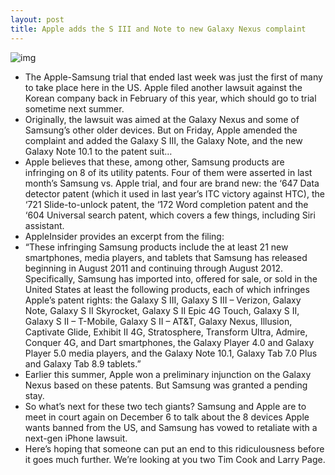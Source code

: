 ```yaml
---
layout: post
title: Apple adds the S III and Note to new Galaxy Nexus complaint
---
```

![img](http://media.idownloadblog.com/wp-content/uploads/2012/05/Samsung-Galaxy-SIII-commercial.jpg)
* The Apple-Samsung trial that ended last week was just the first of many to take place here in the US. Apple filed another lawsuit against the Korean company back in February of this year, which should go to trial sometime next summer.
* Originally, the lawsuit was aimed at the Galaxy Nexus and some of Samsung’s other older devices. But on Friday, Apple amended the complaint and added the Galaxy S III, the Galaxy Note, and the new Galaxy Note 10.1 to the patent suit…
* Apple believes that these, among other, Samsung products are infringing on 8 of its utility patents. Four of them were asserted in last month’s Samsung vs. Apple trial, and four are brand new: the ‘647 Data detector patent (which it used in last year’s ITC victory against HTC), the ‘721 Slide-to-unlock patent, the ‘172 Word completion patent and the ‘604 Universal search patent, which covers a few things, including Siri assistant.
* AppleInsider provides an excerpt from the filing:
* “These infringing Samsung products include the at least 21 new smartphones, media players, and tablets that Samsung has released beginning in August 2011 and continuing through August 2012. Specifically, Samsung has imported into, offered for sale, or sold in the United States at least the following products, each of which infringes Apple’s patent rights: the Galaxy S III, Galaxy S III – Verizon, Galaxy Note, Galaxy S II Skyrocket, Galaxy S II Epic 4G Touch, Galaxy S II, Galaxy S II – T-Mobile, Galaxy S II – AT&T, Galaxy Nexus, Illusion, Captivate Glide, Exhibit II 4G, Stratosphere, Transform Ultra, Admire, Conquer 4G, and Dart smartphones, the Galaxy Player 4.0 and Galaxy Player 5.0 media players, and the Galaxy Note 10.1, Galaxy Tab 7.0 Plus and Galaxy Tab 8.9 tablets.”
* Earlier this summer, Apple won a preliminary injunction on the Galaxy Nexus based on these patents. But Samsung was granted a pending stay.
* So what’s next for these two tech giants? Samsung and Apple are to meet in court again on December 6 to talk about the 8 devices Apple wants banned from the US, and Samsung has vowed to retaliate with a next-gen iPhone lawsuit.
* Here’s hoping that someone can put an end to this ridiculousness before it goes much further. We’re looking at you two Tim Cook and Larry Page.


